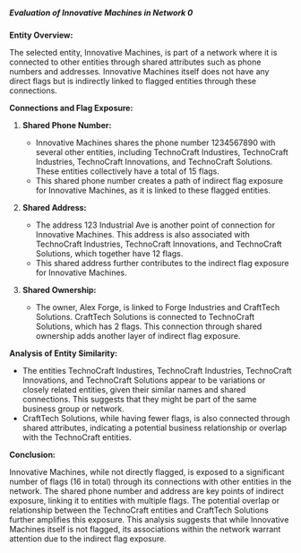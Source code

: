 ##### Evaluation of Innovative Machines in Network 0

**Entity Overview:**

The selected entity, Innovative Machines, is part of a network where it is connected to other entities through shared attributes such as phone numbers and addresses. Innovative Machines itself does not have any direct flags but is indirectly linked to flagged entities through these connections.

**Connections and Flag Exposure:**

1. **Shared Phone Number:**
   - Innovative Machines shares the phone number 1234567890 with several other entities, including TechnoCraft Industires, TechnoCraft Industries, TechnoCraft Innovations, and TechnoCraft Solutions. These entities collectively have a total of 15 flags.
   - This shared phone number creates a path of indirect flag exposure for Innovative Machines, as it is linked to these flagged entities.

2. **Shared Address:**
   - The address 123 Industrial Ave is another point of connection for Innovative Machines. This address is also associated with TechnoCraft Industries, TechnoCraft Innovations, and TechnoCraft Solutions, which together have 12 flags.
   - This shared address further contributes to the indirect flag exposure for Innovative Machines.

3. **Shared Ownership:**
   - The owner, Alex Forge, is linked to Forge Industries and CraftTech Solutions. CraftTech Solutions is connected to TechnoCraft Solutions, which has 2 flags. This connection through shared ownership adds another layer of indirect flag exposure.

**Analysis of Entity Similarity:**

- The entities TechnoCraft Industires, TechnoCraft Industries, TechnoCraft Innovations, and TechnoCraft Solutions appear to be variations or closely related entities, given their similar names and shared connections. This suggests that they might be part of the same business group or network.
- CraftTech Solutions, while having fewer flags, is also connected through shared attributes, indicating a potential business relationship or overlap with the TechnoCraft entities.

**Conclusion:**

Innovative Machines, while not directly flagged, is exposed to a significant number of flags (16 in total) through its connections with other entities in the network. The shared phone number and address are key points of indirect exposure, linking it to entities with multiple flags. The potential overlap or relationship between the TechnoCraft entities and CraftTech Solutions further amplifies this exposure. This analysis suggests that while Innovative Machines itself is not flagged, its associations within the network warrant attention due to the indirect flag exposure.